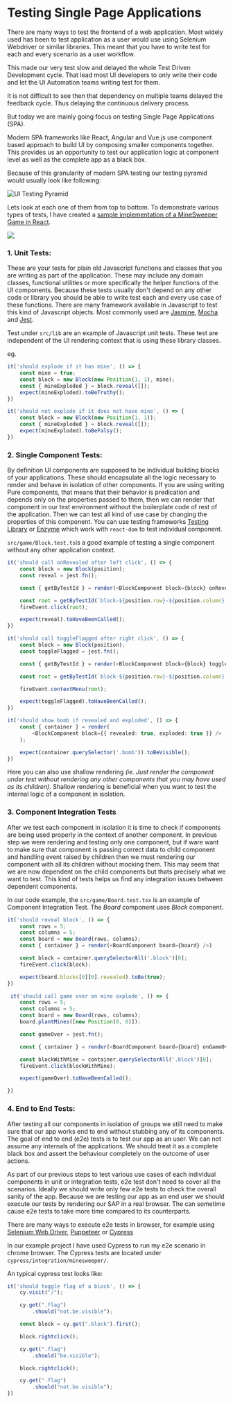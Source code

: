 # Testing Single Page Applications

There are many ways to test the frontend of a web application. Most widely used has been to test application as a user would use using Selenium Webdriver or similar libraries. This meant that you have to write test for each and every scenario as a user workflow.

This made our very test slow and delayed the whole Test Driven Development cycle. That lead most UI developers to only write their code and let the UI Automation teams writing test for them.

It is not difficult to see then that dependency on multiple teams
delayed the feedback cycle. Thus delaying the continuous delivery process.

But today we are mainly going focus on testing Single Page Applications (SPA).

Modern SPA frameworks like React, Angular and Vue.js use component based approach to build UI by composing smaller components together. This provides us an opportunity to test our application logic at component level as well as the complete app as a black box.

Because of this granularity of modern SPA testing our testing pyramid would usually look like following:

![UI Testing Pyramid](public/UI_Testing_Pyramid.png)

Lets look at each one of them from top to bottom. To demonstrate various types of tests, I have created a [sample implementation of a MineSweeper Game in React](https://github.com/phudekar/ui-testing).

![](public/demo.gif)

### 1. Unit Tests:

These are your tests for plain old Javascript functions and classes that you are writing as part of the application. These may include any domain classes, functional utilities or more specifically the helper functions of the UI components. Because these tests usually don't depend on any other code or library you should be able to write test each and every use case of these functions. There are many framework available in Javascript to test this kind of Javascript objects. Most commonly used are [Jasmine](https://jasmine.github.io/), [Mocha](https://mochajs.org/) and [Jest](https://jestjs.io/).

Test under `src/lib` are an example of Javascript unit tests. These test are independent of the UI rendering context that is using these library classes.

eg.
```typescript
it('should explode if it has mine', () => {
    const mine = true;
    const block = new Block(new Position(1, 1), mine);
    const { mineExploded } = block.reveal([]);
    expect(mineExploded).toBeTruthy();
})

it('should not explode if it does not have mine', () => {
    const block = new Block(new Position(1, 1));
    const { mineExploded } = block.reveal([]);
    expect(mineExploded).toBeFalsy();
})
```

### 2. Single Component Tests:

By definition UI components are supposed to be individual building blocks of your applications. These should encapsulate all the logic necessary to render and behave in isolation of other components. If you are using writing Pure components, that means that their behavior is predication and depends only on the properties passed to them, then we can render that component in our test environment without the boilerplate code of rest of the application. Then we can test all kind of use case by changing the properties of this component. You can use testing frameworks [Testing Library](https://testing-library.com/) or [Enzyme](https://enzymejs.github.io/enzyme/) which work with `react-dom` to test individual component. 

`src/game/Block.test.ts`is a good example of testing a single component without any other application context.

```typescript
it('should call onRevealed after left click', () => {
    const block = new Block(position);
    const reveal = jest.fn();

    const { getByTestId } = render(<BlockComponent block={block} onReveal={reveal} />);

    const root = getByTestId(`block-${position.row}-${position.column}`);
    fireEvent.click(root);

    expect(reveal).toHaveBeenCalled();
})

it('should call toggleFlagged after right click', () => {
    const block = new Block(position);
    const toggleFlagged = jest.fn();

    const { getByTestId } = render(<BlockComponent block={block} toggleFlagged={toggleFlagged} />);

    const root = getByTestId(`block-${position.row}-${position.column}`);

    fireEvent.contextMenu(root);

    expect(toggleFlagged).toHaveBeenCalled();
})

it('should show bomb if revealed and exploded', () => {
    const { container } = render(
        <BlockComponent block={{ revealed: true, exploded: true }} />
    );

    expect(container.querySelector('.bomb')).toBeVisible();
})
```

Here you can also use shallow rendering *(ie. Just render the component under test without rendering any other components that you may have used as its children)*. Shallow rendering is beneficial when you want to test the internal logic of a component in isolation.

### 3. Component Integration Tests
After we test each component in isolation it is time to check if components are being used properly in the context of another component. In previous step we were rendering and testing only one component, but if ware want to make sure that component is passing correct data to child component and handling event raised by children then we must rendering our component with all its children without mocking them. This may seem that we are now dependent on the child components but thats precisely what we want to test. This kind of tests helps us find any integration issues between dependent components.

In our code example, the `src/game/Board.test.tsx` is an example of Component Integration Test. The *Board* component uses *Block* component.

```typescript
it('should reveal block', () => {
    const rows = 5;
    const columns = 5;
    const board = new Board(rows, columns);
    const { container } = render(<BoardComponent board={board} />)

    const block = container.querySelectorAll('.block')[0];
    fireEvent.click(block);

    expect(board.blocks[0][0].revealed).toBe(true);
})

 it('should call game over on mine explode', () => {
    const rows = 5;
    const columns = 5;
    const board = new Board(rows, columns);
    board.plantMines([new Position(0, 0)]);

    const gameOver = jest.fn();

    const { container } = render(<BoardComponent board={board} onGameOver={gameOver} />)

    const blockWithMine = container.querySelectorAll('.block')[0];
    fireEvent.click(blockWithMine);

    expect(gameOver).toHaveBeenCalled();

})

```

### 4. End to End Tests:

After testing all our components in isolation of groups we still need to make sure that our app works end to end without stubbing any of its components. The goal of end to end (e2e) tests is to test our app as an user. We can not assume any internals of the applications. We should treat it as a complete black box and assert the behaviour completely on the outcome of user actions.

As part of our previous steps to test various use cases of each individual components in unit or integration tests, e2e test don't need to cover all the scenarios. Ideally we should write only few e2e tests to check the overall sanity of the app. Because we are testing our app as an end user we should execute our tests by rendering our SAP in a real browser. The can sometime cause e2e tests to take more time compared to its counterparts. 

There are many ways to execute e2e tests in browser, for example using [Selenium Web Driver](https://www.selenium.dev/documentation/en/getting_started_with_webdriver/), [Puppeteer](https://developers.google.com/web/tools/puppeteer) or [Cypress](https://www.cypress.io/)

In our example project I have used Cypress to run my e2e scenario in chrome browser. The Cypress tests are located under `cypress/integration/minesweeper/`.

An typical cypress test looks like:

```typescript
it('should toggle flag of a block', () => {
    cy.visit("/");

    cy.get(".flag")
        .should("not.be.visible");

    const block = cy.get(".block").first();

    block.rightclick();

    cy.get(".flag")
        .should("be.visible");

    block.rightclick();

    cy.get(".flag")
        .should("not.be.visible");
})

``` 